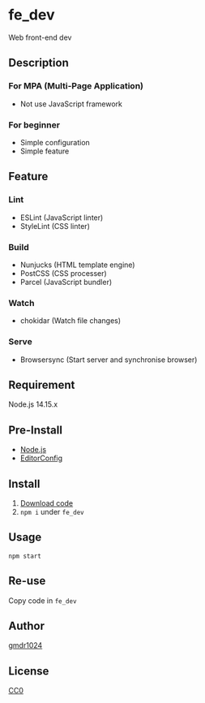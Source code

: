 # fe_dev
Web front-end dev

## Description
### For MPA (Multi-Page Application)
- Not use JavaScript framework
### For beginner
- Simple configuration
- Simple feature

## Feature
### Lint
- ESLint (JavaScript linter)
- StyleLint (CSS linter)
### Build
- Nunjucks (HTML template engine)
- PostCSS (CSS processer)
- Parcel (JavaScript bundler)
### Watch
- chokidar (Watch file changes)
### Serve
- Browsersync (Start server and synchronise browser)

## Requirement
Node.js 14.15.x

## Pre-Install
- [Node.js](https://nodejs.org/) 
- [EditorConfig](https://editorconfig.org/)

## Install
1. [Download code](https://github.com/gmdr1024/fe_dev/archive/main.zip)
2. `npm i` under `fe_dev`

## Usage
`npm start`

## Re-use
Copy code in `fe_dev`

## Author
[gmdr1024](https://github.com/gmdr1024)

## License
[CC0](https://github.com/gmdr1024/fe_dev/blob/main/LICENSE) 
